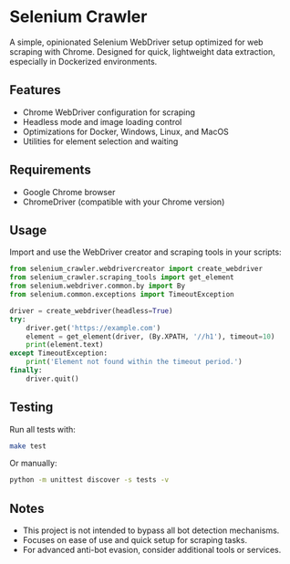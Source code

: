# Selenium Crawler

A simple, opinionated Selenium WebDriver setup optimized for web scraping with Chrome.
Designed for quick, lightweight data extraction, especially in Dockerized environments.

## Features

- Chrome WebDriver configuration for scraping
- Headless mode and image loading control
- Optimizations for Docker, Windows, Linux, and MacOS
- Utilities for element selection and waiting

## Requirements

- Google Chrome browser
- ChromeDriver (compatible with your Chrome version)

## Usage

Import and use the WebDriver creator and scraping tools in your scripts:

```python
from selenium_crawler.webdrivercreator import create_webdriver
from selenium_crawler.scraping_tools import get_element
from selenium.webdriver.common.by import By
from selenium.common.exceptions import TimeoutException

driver = create_webdriver(headless=True)
try:
    driver.get('https://example.com')
    element = get_element(driver, (By.XPATH, '//h1'), timeout=10)
    print(element.text)
except TimeoutException:
    print('Element not found within the timeout period.')
finally:
    driver.quit()
```

## Testing

Run all tests with:

```sh
make test
```

Or manually:

```sh
python -m unittest discover -s tests -v
```

## Notes

- This project is not intended to bypass all bot detection mechanisms.
- Focuses on ease of use and quick setup for scraping tasks.
- For advanced anti-bot evasion, consider additional tools or services.
